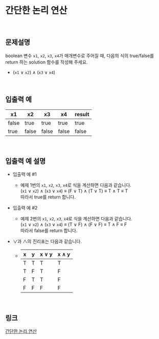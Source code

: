 # 간단한 논리 연산

<br>

## 문제설명
boolean 변수 `x1`, `x2`, `x3`, `x4`가 매개변수로 주어질 때, 다음의 식의 true/false를 return 하는 solution 함수를 작성해 주세요.

- (`x1` ∨ `x2`) ∧ (`x3` ∨ `x4`)

<br>

## 입출력 예
| x1 | x2 | x3 | x4 | result |
|---|---|---|---|---|
| false | true | true | true | true |
| true | false | false | false | false |

<br>

## 입출력 예 설명
- 입출력 예 #1
    - 예제 1번의 `x1`, `x2`, `x3`, `x4`로 식을 계산하면 다음과 같습니다.<br>
    (`x1` ∨ `x2`) ∧ (`x3` ∨ `x4`) ≡ (F ∨ T) ∧ (T ∨ T) ≡ T ∧ T ≡ T<br>
    따라서 true를 return 합니다.

- 입출력 예 #2
    - 예제 2번의 `x1`, `x2`, `x3`, `x4`로 식을 계산하면 다음과 같습니다.<br>
    (`x1` ∨ `x2`) ∧ (`x3` ∨ `x4`) ≡ (T ∨ F) ∧ (F ∨ F) ≡ T ∧ F ≡ F<br>
    따라서 false를 return 합니다.

- ∨과 ∧의 진리표는 다음과 같습니다.
    - | x | y | x ∨ y | x ∧ y |
        |---|---|---|---|
        | T | T | T | T |
        | T | F | T | F |
        | F | T | T | F |
        | F | F | F | F |

<br>

## 링크
[간단한 논리 연산](https://school.programmers.co.kr/learn/courses/30/lessons/181917)
